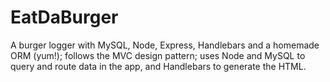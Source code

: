 # EatDaBurger
A burger logger with MySQL, Node, Express, Handlebars and a homemade ORM (yum!); follows the MVC design pattern; uses Node and MySQL to query and route data in the app, and Handlebars to generate the HTML.
